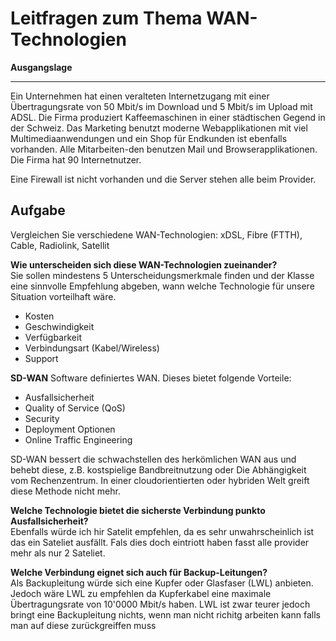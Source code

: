 # Leitfragen zum Thema WAN-Technologien

**Ausgangslage**
***
Ein Unternehmen hat einen veralteten Internetzugang mit einer Übertragungsrate von 50 Mbit/s im Download und 5 Mbit/s im Upload mit ADSL. Die Firma produziert Kaffeemaschinen in einer städtischen Gegend in der Schweiz. Das Marketing benutzt moderne Webapplikationen mit viel Multimediaanwendungen und ein Shop für Endkunden ist ebenfalls vorhanden. Alle Mitarbeiten-den benutzen Mail und Browserapplikationen. Die Firma hat 90 Internetnutzer.

Eine Firewall ist nicht vorhanden und die Server stehen alle beim Provider.

## **Aufgabe**

Vergleichen Sie verschiedene WAN-Technologien:
xDSL,
Fibre (FTTH),
Cable,
Radiolink,
Satellit

**Wie unterscheiden sich diese WAN-Technologien zueinander?** <br>
Sie sollen mindestens 5 Unterscheidungsmerkmale finden und der Klasse eine sinnvolle Empfehlung abgeben, wann welche Technologie für unsere Situation vorteilhaft wäre.
- Kosten
- Geschwindigkeit
- Verfügbarkeit
- Verbindungsart (Kabel/Wireless)
- Support


**SD-WAN**
Software definiertes WAN. 
Dieses bietet folgende Vorteile:
- Ausfallsicherheit
- Quality of Service (QoS)
- Security
- Deployment Optionen
- Online Traffic Engineering

SD-WAN bessert die schwachstellen des herkömlichen WAN aus und behebt diese, z.B. kostspielige Bandbreitnutzung oder Die Abhängigkeit vom Rechenzentrum. In einer cloudorientierten oder hybriden Welt greift diese Methode nicht mehr.

**Welche Technologie bietet die sicherste Verbindung punkto Ausfallsicherheit?** <br>
Ebenfalls würde ich hir Satelit empfehlen, da es sehr unwahrscheinlich ist das ein Sateliet ausfällt. Fals dies doch eintriott haben fasst alle provider mehr als nur 2 Sateliet.

**Welche Verbindung eignet sich auch für Backup-Leitungen?**<br>
Als Backupleitung würde sich eine Kupfer oder Glasfaser (LWL) anbieten. Jedoch wäre LWL zu empfehlen da Kupferkabel eine maximale Übertragungsrate von 10'0000 Mbit/s haben. LWL ist zwar teurer jedoch bringt eine Backupleitung nichts, wenn man nicht richitg arbeiten kann falls man auf diese zurückgreiffen muss
